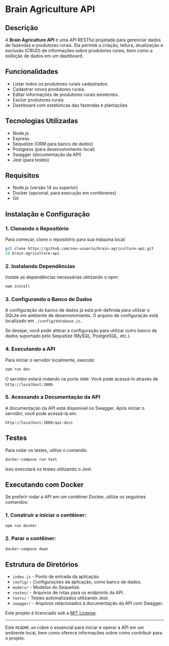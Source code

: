 # Brain Agriculture API

## Descrição

A **Brain Agriculture API** é uma API RESTful projetada para gerenciar dados de fazendas e produtores rurais. Ela permite a criação, leitura, atualização e exclusão (CRUD) de informações sobre produtores rurais, bem como a exibição de dados em um dashboard.

## Funcionalidades

- Listar todos os produtores rurais cadastrados.
- Cadastrar novos produtores rurais.
- Editar informações de produtores rurais existentes.
- Excluir produtores rurais.
- Dashboard com estatísticas das fazendas e plantações.

## Tecnologias Utilizadas

- Node.js
- Express
- Sequelize (ORM para banco de dados)
- Postgress (para desenvolvimento local)
- Swagger (documentação da API)
- Jest (para testes)

## Requisitos

- Node.js (versão 14 ou superior)
- Docker (opcional, para execução em contêineres)
- Git

## Instalação e Configuração

### 1. Clonando o Repositório

Para começar, clone o repositório para sua máquina local:

```bash
git clone https://github.com/seu-usuario/brain-agriculture-api.git
cd brain-agriculture-api
```

### 2. Instalando Dependências

Instale as dependências necessárias utilizando o npm:

```bash
npm install
```

### 3. Configurando o Banco de Dados

A configuração do banco de dados já está pré-definida para utilizar o SQLite em ambiente de desenvolvimento. O arquivo de configuração está localizado em `./config/database.js`.

Se desejar, você pode alterar a configuração para utilizar outro banco de dados suportado pelo Sequelize (MySQL, PostgreSQL, etc.).

### 4. Executando a API

Para iniciar o servidor localmente, execute:

```bash
npm run dev
```

O servidor estará rodando na porta `3000`. Você pode acessá-lo através de `http://localhost:3000`.

### 5. Acessando a Documentação da API

A documentação da API está disponível no Swagger. Após iniciar o servidor, você pode acessá-la em:

```
http://localhost:3000/api-docs
```

## Testes

Para rodar os testes, utilize o comando:

```bash
docker-compose run test
```

Isso executará os testes utilizando o Jest.

## Executando com Docker

Se preferir rodar a API em um contêiner Docker, utilize os seguintes comandos:

### 1. Construir e iniciar o contêiner:

```bash
npm run docker
```

### 2. Parar o contêiner:

```bash
docker-compose down
```

## Estrutura de Diretórios

- `index.js` - Ponto de entrada da aplicação.
- `config/` - Configurações da aplicação, como banco de dados.
- `models/` - Modelos do Sequelize.
- `routes/` - Arquivos de rotas para os endpoints da API.
- `tests/` - Testes automatizados utilizando Jest.
- `swagger/` - Arquivos relacionados à documentação da API com Swagger.

Este projeto é licenciado sob a [MIT License](LICENSE).

---

Este `README.md` cobre o essencial para iniciar e operar a API em um ambiente local, bem como oferece informações sobre como contribuir para o projeto.
